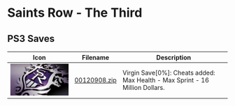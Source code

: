 # Saints Row - The Third

## PS3 Saves

| Icon | Filename | Description |
|------|----------|-------------|
| ![Saints Row - The Third](ICON0.PNG) | [00120908.zip](00120908.zip) | Virgin Save[0%]: Cheats added: Max Health - Max Sprint - 16 Million Dollars. |
